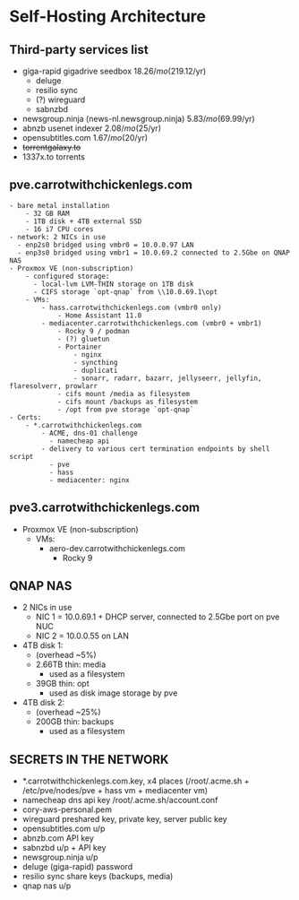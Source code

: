# Self-Hosting Architecture

## Third-party services list
  - giga-rapid gigadrive seedbox $18.26/mo ($219.12/yr)
    - deluge
    - resilio sync
    - (?) wireguard
    - sabnzbd
  - newsgroup.ninja (news-nl.newsgroup.ninja) $5.83/mo ($69.99/yr)
  - abnzb usenet indexer $2.08/mo ($25/yr)
  - opensubtitles.com $1.67/mo ($20/yr)
  - ~~torrentgalaxy.to~~
  - 1337x.to torrents

## pve.carrotwithchickenlegs.com
    - bare metal installation
        - 32 GB RAM
        - 1TB disk + 4TB external SSD
        - 16 i7 CPU cores
    - network: 2 NICs in use
      - enp2s0 bridged using vmbr0 = 10.0.0.97 LAN
      - enp3s0 bridged using vmbr1 = 10.0.69.2 connected to 2.5Gbe on QNAP NAS
    - Proxmox VE (non-subscription)
        - configured storage:
          - local-lvm LVM-THIN storage on 1TB disk
          - CIFS storage `opt-qnap` from \\10.0.69.1\opt
        - VMs:
            - hass.carrotwithchickenlegs.com (vmbr0 only)
                - Home Assistant 11.0
            - mediacenter.carrotwithchickenlegs.com (vmbr0 + vmbr1)
                - Rocky 9 / podman
                - (?) gluetun
                - Portainer
                    - nginx
                    - syncthing
                    - duplicati
                    - sonarr, radarr, bazarr, jellyseerr, jellyfin, flaresolverr, prowlarr
                - cifs mount /media as filesystem
                - cifs mount /backups as filesystem
                - /opt from pve storage `opt-qnap`
    - Certs:
        - *.carrotwithchickenlegs.com
            - ACME, dns-01 challenge
              - namecheap api
            - delivery to various cert termination endpoints by shell script
              - pve
              - hass
              - mediacenter: nginx

## pve3.carrotwithchickenlegs.com
  - Proxmox VE (non-subscription)
    - VMs:
      - aero-dev.carrotwithchickenlegs.com
        - Rocky 9


## QNAP NAS
  - 2 NICs in use
    - NIC 1 = 10.0.69.1 + DHCP server, connected to 2.5Gbe port on pve NUC
    - NIC 2 = 10.0.0.55 on LAN
  - 4TB disk 1:
    - (overhead ~5%)
    - 2.66TB thin: media
      - used as a filesystem
    - 39GB thin: opt
      - used as disk image storage by pve
  - 4TB disk 2:
    - (overhead ~25%)
    - 200GB thin: backups
      - used as a filesystem

## SECRETS IN THE NETWORK

- *.carrotwithchickenlegs.com.key, x4 places (/root/.acme.sh + /etc/pve/nodes/pve + hass vm + mediacenter vm)
- namecheap dns api key /root/.acme.sh/account.conf
- cory-aws-personal.pem
- wireguard preshared key, private key, server public key
- opensubtitles.com u/p
- abnzb.com API key
- sabnzbd u/p + API key
- newsgroup.ninja u/p 
- deluge (giga-rapid) password
- resilio sync share keys (backups, media) 
- qnap nas u/p

